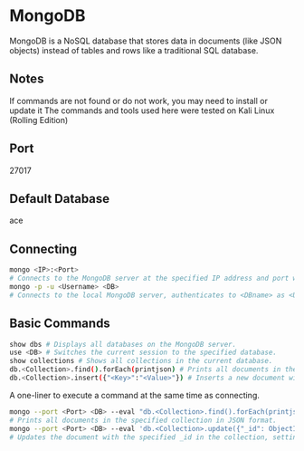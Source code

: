 # MongoDB
MongoDB is a NoSQL database that stores data in documents (like JSON objects) instead of tables and rows like a traditional SQL database.

## Notes
If commands are not found or do not work, you may need to install or update it
The commands and tools used here were tested on Kali Linux (Rolling Edition)

## Port
27017

## Default Database
ace

## Connecting
```bash
mongo <IP>:<Port>
# Connects to the MongoDB server at the specified IP address and port without authentication.
mongo -p -u <Username> <DB>
# Connects to the local MongoDB server, authenticates to <DBname> as <Username>, and prompts for the password.
```

## Basic Commands
```bash
show dbs # Displays all databases on the MongoDB server.
use <DB> # Switches the current session to the specified database.
show collections # Shows all collections in the current database.
db.<Collection>.find().forEach(printjson) # Prints all documents in the specified collection in JSON format.
db.<Collection>.insert({"<Key>":"<Value>"}) # Inserts a new document with the given key-value pair into the specified collection.
```
A one-liner to execute a command at the same time as connecting.
```bash
mongo --port <Port> <DB> --eval "db.<Collection>.find().forEach(printjson)";
# Prints all documents in the specified collection in JSON format.
mongo --port <Port> <DB> --eval 'db.<Collection>.update({"_id": ObjectId("<ObjectID>")}, {$set: {"<Key>": "<Value>"}})'
# Updates the document with the specified _id in the collection, setting <Key> to <Value>.
```
